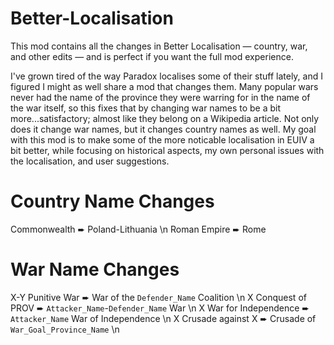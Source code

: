 # Better-Localisation

This mod contains all the changes in Better Localisation — country, war, and other edits — and is perfect if you want the full mod experience.

I've grown tired of the way Paradox localises some of their stuff lately, and I figured I might as well share a mod that changes them. Many popular wars never had the name of the province they were warring for in the name of the war itself, so this fixes that by changing war names to be a bit more...satisfactory; almost like they belong on a Wikipedia article. Not only does it change war names, but it changes country names as well. My goal with this mod is to make some of the more noticable localisation in EUIV a bit better, while focusing on historical aspects, my own personal issues with the localisation, and user suggestions.

# Country Name Changes

Commonwealth ➨ Poland-Lithuania \n
Roman Empire ➨ Rome

# War Name Changes 

X-Y Punitive War ➨ War of the `Defender_Name` Coalition \n
X Conquest of PROV ➨ `Attacker_Name`-`Defender_Name` War \n
X War for Independence ➨ `Attacker_Name` War of Independence \n
X Crusade against X ➨ Crusade of `War_Goal_Province_Name` \n
